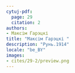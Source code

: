```yaml
---
cytuj-pdf:
  page: 29
  citation: 2
authors:
- Максім Гарэцкі 
title: "Максім Гарэцкі "
description: "Рунь.1914"
locale: "be_BY"
images:
- cites/29-2/preview.png
---
```

